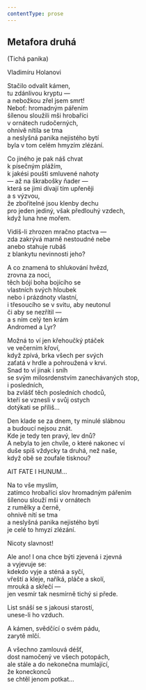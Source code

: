 ```yaml
---
contentType: prose
---
```


## Metafora druhá

(Tichá panika)

Vladimíru Holanovi

Stačilo odvalit kámen,  
tu zdánlivou kryptu —  
a nebožkou zřel jsem smrt!  
Neboť: hromadným pářením  
šílenou sloužili mši hrobaříci  
v ornátech rudočerných,  
ohnivě nítila se tma  
a neslyšná panika nejistého bytí  
byla v tom celém hmyzím zlézání.

Co jiného je pak náš chvat  
k písečným plážím,  
k jakési poušti smluvené nahoty  
— až na škrabošky ňader —  
která se jimi dívají tím upřeněji  
a s výzvou,  
že zbořitelné jsou klenby dechu  
pro jeden jediný, však předlouhý vzdech,  
když luna hne mořem.

Vidíš-li zhrozen mračno ptactva —  
zda zakrývá marně nestoudné nebe  
anebo stahuje rubáš  
z blankytu nevinnosti jeho?

A co znamená to shlukování hvězd,  
zrovna za noci,  
těch bójí boha bojícího se  
vlastních svých hloubek  
nebo i prázdnoty vlastní,  
i třesoucího se v svitu, aby neutonul  
či aby se nezřítil —  
a s ním celý ten krám  
Andromed a Lyr?

Možná to ví jen křehoučký ptáček  
ve večerním křoví,  
když zpívá, brka všech per svých  
zaťatá v hrdle a pohroužená v krvi.  
Snad to ví jinak i sníh  
se svým milosrdenstvím zanechávaných stop,  
i posledních,  
ba zvlášť těch posledních chodců,  
kteří se vznesli v svůj ostych  
dotýkati se příliš…

Den klade se za dnem, ty minulé slábnou  
a budoucí nejsou znát.  
Kde je tedy ten pravý, lev dnů?  
A nebyla to jen chvíle, o které nakonec ví  
duše spíš vždycky ta druhá, než naše,  
když obě se zoufale tisknou?

AIT FATE I HUNUM…

Na to vše myslím,  
zatímco hrobaříci slov hromadným pářením  
šílenou slouží mši v ornátech  
z rumělky a černě,  
ohnivě nítí se tma  
a neslyšná panika nejistého bytí  
je celé to hmyzí zlézání.

Nicoty slavnost!

Ale ano! I ona chce býti zjevená i zjevná  
a vyjevuje se:  
kdekdo vyje a sténá a syčí,  
vřeští a kleje, naříká, pláče a skolí,  
mrouká a skřečí —  
jen vesmír tak nesmírně tichý si přede.

List snáší se s jakousi starostí,  
unese-li ho vzduch.

A kámen, svědčící o svém pádu,  
zarytě mlčí.

A všechno zamlouvá déšť,  
dost namočený ve všech potopách,  
ale stále a do nekonečna mumlající,  
že koneckonců  
se chtěl jenom potkat…
